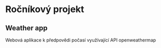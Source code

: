 # Ročníkový projekt
## Weather app
Webová aplikace k předpovědi počasí využívající API openweathermap
